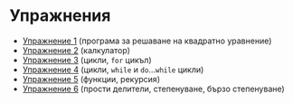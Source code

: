 Упражнения
==========
* [Упражнение 1](01) (програма за решаване на квадратно уравнение)
* [Упражнение 2](02) (калкулатор)
* [Упражнение 3](03) (цикли, `for` цикъл)
* [Упражнение 4](04) (цикли, `while` и `do`...`while` цикли)
* [Упражнение 5](05) (функции, рекурсия)
* [Упражнение 6](06) (прости делители, степенуване, бързо степенуване)
